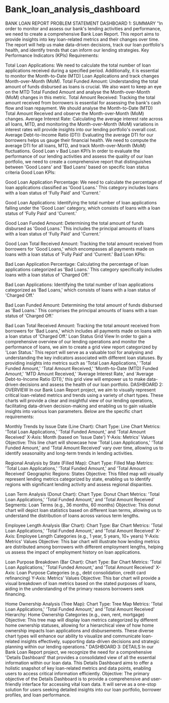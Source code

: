 # Bank_loan_analysis_dashboard

BANK LOAN REPORT PROBLEM STATEMENT DASHBOARD 1: SUMMARY "In order to monitor and assess our bank's lending activities and performance, we need to create a comprehensive Bank Loan Report. This report aims to provide insights into key loan-related metrics and their changes over time. The report will help us make data-driven decisions, track our loan portfolio's health, and identify trends that can inform our lending strategies. Key Performance Indicators (KPIs) Requirements:

Total Loan Applications: We need to calculate the total number of loan applications received during a specified period. Additionally, it is essential to monitor the Month-to-Date (MTD) Loan Applications and track changes Month-over-Month (MoM).
Total Funded Amount: Understanding the total amount of funds disbursed as loans is crucial. We also want to keep an eye on the MTD Total Funded Amount and analyse the Month-over-Month (MoM) changes in this metric.
Total Amount Received: Tracking the total amount received from borrowers is essential for assessing the bank's cash flow and loan repayment. We should analyse the Month-to-Date (MTD) Total Amount Received and observe the Month-over-Month (MoM) changes.
Average Interest Rate: Calculating the average interest rate across all loans, MTD, and monitoring the Month-over-Month (MoM) variations in interest rates will provide insights into our lending portfolio's overall cost.
Average Debt-to-Income Ratio (DTI): Evaluating the average DTI for our borrowers helps us gauge their financial health. We need to compute the average DTI for all loans, MTD, and track Month-over-Month (MoM) fluctuations.
Good Loan v Bad Loan KPI’s In order to evaluate the performance of our lending activities and assess the quality of our loan portfolio, we need to create a comprehensive report that distinguishes between 'Good Loans' and 'Bad Loans' based on specific loan status criteria Good Loan KPIs:

Good Loan Application Percentage: We need to calculate the percentage of loan applications classified as 'Good Loans.' This category includes loans with a loan status of 'Fully Paid' and 'Current.'

Good Loan Applications: Identifying the total number of loan applications falling under the 'Good Loan' category, which consists of loans with a loan status of 'Fully Paid' and 'Current.'

Good Loan Funded Amount: Determining the total amount of funds disbursed as 'Good Loans.' This includes the principal amounts of loans with a loan status of 'Fully Paid' and 'Current.'

Good Loan Total Received Amount: Tracking the total amount received from borrowers for 'Good Loans,' which encompasses all payments made on loans with a loan status of 'Fully Paid' and 'Current.' Bad Loan KPIs:

Bad Loan Application Percentage: Calculating the percentage of loan applications categorized as 'Bad Loans.' This category specifically includes loans with a loan status of 'Charged Off.'

Bad Loan Applications: Identifying the total number of loan applications categorized as 'Bad Loans,' which consists of loans with a loan status of 'Charged Off.'

Bad Loan Funded Amount: Determining the total amount of funds disbursed as 'Bad Loans.' This comprises the principal amounts of loans with a loan status of 'Charged Off.'

Bad Loan Total Received Amount: Tracking the total amount received from borrowers for 'Bad Loans,' which includes all payments made on loans with a loan status of 'Charged Off.' Loan Status Grid View In order to gain a comprehensive overview of our lending operations and monitor the performance of loans, we aim to create a grid view report categorized by 'Loan Status.' This report will serve as a valuable tool for analysing and understanding the key indicators associated with different loan statuses. By providing insights into metrics such as 'Total Loan Applications,' 'Total Funded Amount,' 'Total Amount Received,' 'Month-to-Date (MTD) Funded Amount,' 'MTD Amount Received,' 'Average Interest Rate,' and 'Average Debt-to-Income Ratio (DTI),' this grid view will empower us to make data-driven decisions and assess the health of our loan portfolio. DASHBOARD 2: OVERVIEW In our Bank Loan Report project, we aim to visually represent critical loan-related metrics and trends using a variety of chart types. These charts will provide a clear and insightful view of our lending operations, facilitating data-driven decision-making and enabling us to gain valuable insights into various loan parameters. Below are the specific chart requirements:

Monthly Trends by Issue Date (Line Chart): Chart Type: Line Chart Metrics: 'Total Loan Applications,' 'Total Funded Amount,' and 'Total Amount Received' X-Axis: Month (based on 'Issue Date') Y-Axis: Metrics' Values Objective: This line chart will showcase how 'Total Loan Applications,' 'Total Funded Amount,' and 'Total Amount Received' vary over time, allowing us to identify seasonality and long-term trends in lending activities.

Regional Analysis by State (Filled Map): Chart Type: Filled Map Metrics: 'Total Loan Applications,' 'Total Funded Amount,' and 'Total Amount Received' Geographic Regions: States Objective: This filled map will visually represent lending metrics categorized by state, enabling us to identify regions with significant lending activity and assess regional disparities.

Loan Term Analysis (Donut Chart): Chart Type: Donut Chart Metrics: 'Total Loan Applications,' 'Total Funded Amount,' and 'Total Amount Received' Segments: Loan Terms (e.g., 36 months, 60 months) Objective: This donut chart will depict loan statistics based on different loan terms, allowing us to understand the distribution of loans across various term lengths.

Employee Length Analysis (Bar Chart): Chart Type: Bar Chart Metrics: 'Total Loan Applications,' 'Total Funded Amount,' and 'Total Amount Received' X-Axis: Employee Length Categories (e.g., 1 year, 5 years, 10+ years) Y-Axis: Metrics' Values Objective: This bar chart will illustrate how lending metrics are distributed among borrowers with different employment lengths, helping us assess the impact of employment history on loan applications.

Loan Purpose Breakdown (Bar Chart): Chart Type: Bar Chart Metrics: 'Total Loan Applications,' 'Total Funded Amount,' and 'Total Amount Received' X-Axis: Loan Purpose Categories (e.g., debt consolidation, credit card refinancing) Y-Axis: Metrics' Values Objective: This bar chart will provide a visual breakdown of loan metrics based on the stated purposes of loans, aiding in the understanding of the primary reasons borrowers seek financing.

Home Ownership Analysis (Tree Map): Chart Type: Tree Map Metrics: 'Total Loan Applications,' 'Total Funded Amount,' and 'Total Amount Received' Hierarchy: Home Ownership Categories (e.g., own, rent, mortgage) Objective: This tree map will display loan metrics categorized by different home ownership statuses, allowing for a hierarchical view of how home ownership impacts loan applications and disbursements. These diverse chart types will enhance our ability to visualize and communicate loan-related insights effectively, supporting data-driven decisions and strategic planning within our lending operations." DASHBOARD 3: DETAILS In our Bank Loan Report project, we recognize the need for a comprehensive 'Details Dashboard' that provides a consolidated view of all the essential information within our loan data. This Details Dashboard aims to offer a holistic snapshot of key loan-related metrics and data points, enabling users to access critical information efficiently. Objective: The primary objective of the Details Dashboard is to provide a comprehensive and user-friendly interface for accessing vital loan data. It will serve as a one-stop solution for users seeking detailed insights into our loan portfolio, borrower profiles, and loan performance.

